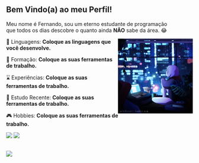 <h2>Bem Vindo(a) ao meu Perfil!</h2>
<p align="left"> 
  Meu nome é Fernando, sou um eterno estudante de programação<br>
  que todos os dias descobre o quanto ainda <strong>NÃO</strong> sabe da área. 😂
</p>
<img src="https://github.com/Aquilesxd100/Aquilesxd100/blob/87234406ba191d84b30934155da165205391a39d/Ju5DIi5.gif" min-width="50%" max-width="40%" width="40%" align="right">
<p align="left">
  👾 Linguagens: <strong>Coloque as linguagens que você desenvolve.</strong>
</p>

<p align="left">
  📃 Formação: <strong>Coloque as suas ferramentas de trabalho.</strong>
</p>

<p align="left">
  ⌛ Experiências: <strong>Coloque as suas ferramentas de trabalho.</strong>
</p>

<p align="left">
  📖 Estudo Recente: <strong>Coloque as suas ferramentas de trabalho.</strong>
</p>

<p align="left">
  🎮 Hobbies: <strong>Coloque as suas ferramentas de trabalho.</strong>
</p>
<p align="left">
  <a href="mailto:fernandoalanfillmann@gmail.com?subject=Contato%20Github"" alt="Gmail">
  <img src="https://img.shields.io/badge/-Gmail-FF0000?style=flat-square&labelColor=FF0000&logo=gmail&logoColor=white&link="mailto:fernandoalanfillmann@gmail.com" /></a>

  <a href="#" alt="Linkedin">
  <img src="https://img.shields.io/badge/-Linkedin-0e76a8?style=flat-square&logo=Linkedin&logoColor=white&link=LINK-DO-SEU-LINKEDIN" /></a>
</p>
<br>
<a href="https://github.com/Aquilesxd100">
  <img src="https://github-readme-stats.vercel.app/api?username=Aquilesxd100&theme=dark" align="left" width="50%" max-width="50%" min-width="50%">
</a>
